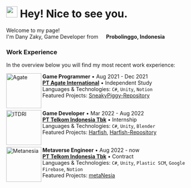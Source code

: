 <h1><img src="https://emojis.slackmojis.com/emojis/images/1531849430/4246/blob-sunglasses.gif?1531849430" width="30"/> Hey! Nice to see you.</h1>

<p>Welcome to my page! </br> I'm Dany Zaky, Game Developer from <img src="https://cdn-icons-png.flaticon.com/512/5372/5372807.png" width="13"/> <b>Probolinggo, Indonesia</b>

### Work Experience
In the overview below you will find my most recent work experience:

[<img align="left" height="94px" width="94px" alt="Agate" src="https://media-exp1.licdn.com/dms/image/C560BAQE14FQLbfbNWQ/company-logo_200_200/0/1649903684927?e=1677715200&v=beta&t=GVgAnNVDw5tfgxKLZapxcGJD2S5ntwlaO1BPBd0uhsU"/>](https://agate.id/)

**Game Programmer** • Aug 2021 - Dec 2021\
[**PT Agate International**](https://www.agate.id/) • Independent Study \
Languages & Technologies: `C#`, `Unity`, `Notion` \
Featured Projects: [SneakyPiggy-Repository](https://github.com/RahmatAT11/sneaky-piggy)
<br/>
<br/>

[<img align="left" height="94px" width="94px" alt="ITDRI" src="https://media-exp1.licdn.com/dms/image/C560BAQEEhfGgCpDHWg/company-logo_200_200/0/1615472237766?e=1677715200&v=beta&t=qJXzi8CTSXZYlGdlWZW0BOCiGBL6cxAVr6PHomdt6Uc"/>](https://itdri.id/)

**Game Developer** • Mar 2022 - Aug 2022\
[**PT Telkom Indonesia Tbk**](https://www.telkom.co.id/sites) • Internship \
Languages & Technologies: `C#`, `Unity`, `Blender` \
Featured Projects: [Harfish](https://danyzaky.itch.io/harfish-3d), [Harfish-Repository](https://github.com/DanyZaky/Harfish-3D)
<br/>
<br/>

[<img align="left" height="94px" width="94px" alt="Metanesia" src="https://media-exp1.licdn.com/dms/image/C560BAQECLrBFUGKE7A/company-logo_200_200/0/1660203984062?e=1677715200&v=beta&t=C0LNqFWG8LcJ39BgBDUvH_a2DKr-o-oSo-PzDQNdCBg"/>](https://metanesia.id/)

**Metaverse Engineer** • Aug 2022 - now \
[**PT Telkom Indonesia Tbk**](https://www.telkom.co.id/sites) • Contract \
Languages & Technologies: `C#`, `Unity`, `Plastic SCM`, `Google Firebase`, `Notion` \
Featured Projects: [metaNesia](https://metanesia.id/)
<br/>
